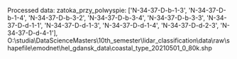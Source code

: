 Processed data:
zatoka_przy_polwyspie: ['N-34-37-D-b-1-3', 'N-34-37-D-b-1-4', 'N-34-37-D-b-3-2', 'N-34-37-D-b-3-4', 'N-34-37-D-b-3-3', 'N-34-37-D-d-1-1', 'N-34-37-D-d-1-3', 'N-34-37-D-d-1-4', 'N-34-37-D-d-2-3', 'N-34-37-D-d-4-1'], O:\studia\DataScienceMasters\10th_semester\lidar_classification\data\raw\shapefile\emodnet\hel_gdansk_data\coastal_type_20210501_0_80k.shp

